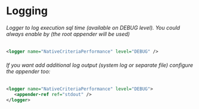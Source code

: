 # Logging

###### Logger to log execution sql time \(available on DEBUG level\). You could always enable by \(the root appender will be used\)

```xml
<logger name="NativeCriteriaPerformance" level="DEBUG" />
```

###### If you want add additional log output \(system log or separate file\) configure the appender too:

```xml
<logger name="NativeCriteriaPerformance" level="DEBUG">
   <appender-ref ref="stdout" />
</logger>
```



